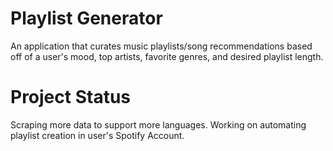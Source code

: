 # Playlist Generator
An application that curates music playlists/song recommendations based off of a user's mood, top artists, favorite genres, and desired playlist length.


# Project Status
Scraping more data to support more languages. Working on automating playlist creation in user's Spotify Account.
